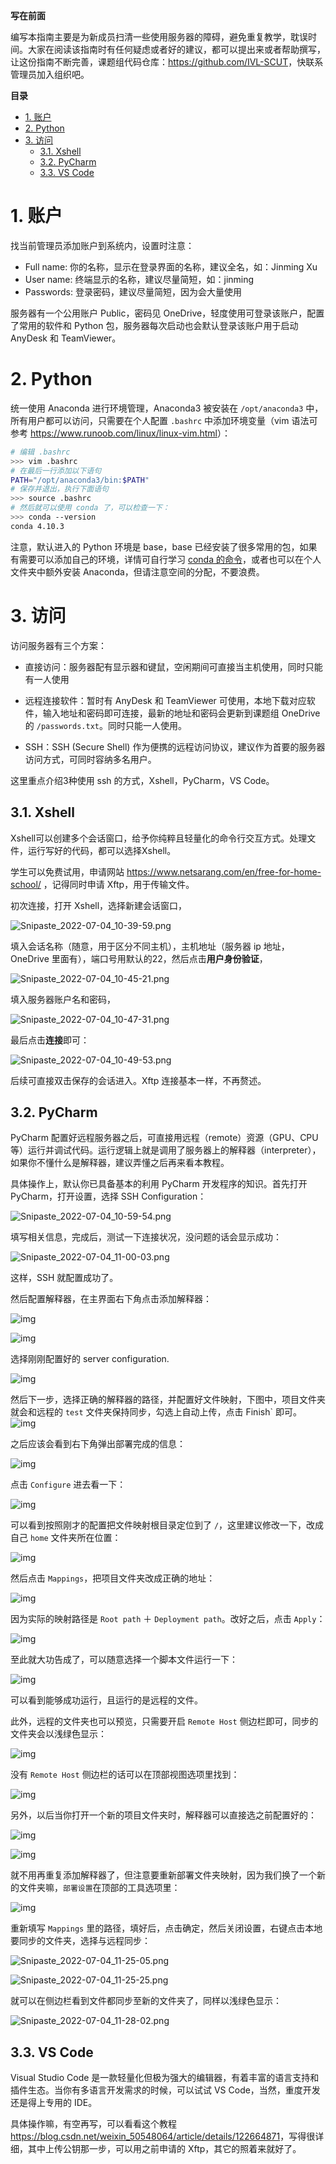 **写在前面**

编写本指南主要是为新成员扫清一些使用服务器的障碍，避免重复教学，耽误时间。大家在阅读该指南时有任何疑虑或者好的建议，都可以提出来或者帮助撰写，让这份指南不断完善，课题组代码仓库：<https://github.com/IVL-SCUT>，快联系管理员加入组织吧。

**目录**

- [1. 账户](#1-账户)
- [2. Python](#2-python)
- [3. 访问](#3-访问)
  - [3.1. Xshell](#31-xshell)
  - [3.2. PyCharm](#32-pycharm)
  - [3.3. VS Code](#33-vs-code)

# 1. 账户

找当前管理员添加账户到系统内，设置时注意：

- Full name: 你的名称，显示在登录界面的名称，建议全名，如：Jinming Xu
- User name: 终端显示的名称，建议尽量简短，如：jinming
- Passwords: 登录密码，建议尽量简短，因为会大量使用

服务器有一个公用账户 Public，密码见 OneDrive，轻度使用可登录该账户，配置了常用的软件和 Python 包，服务器每次启动也会默认登录该账户用于启动 AnyDesk 和 TeamViewer。

# 2. Python

统一使用 Anaconda 进行环境管理，Anaconda3 被安装在 `/opt/anaconda3` 中，所有用户都可以访问，只需要在个人配置 `.bashrc` 中添加环境变量（vim 语法可参考 <https://www.runoob.com/linux/linux-vim.html>）：

```Bash
# 编辑 .bashrc
>>> vim .bashrc
# 在最后一行添加以下语句
PATH="/opt/anaconda3/bin:$PATH"
# 保存并退出，执行下面语句
>>> source .bashrc
# 然后就可以使用 conda 了，可以检查一下：
>>> conda --version
conda 4.10.3
```

注意，默认进入的 Python 环境是 base，base 已经安装了很多常用的包，如果有需要可以添加自己的环境，详情可自行学习 [conda 的命令](https://docs.conda.io/projects/conda/en/latest/commands.html)，或者也可以在个人文件夹中额外安装 Anaconda，但请注意空间的分配，不要浪费。

# 3. 访问

访问服务器有三个方案：

- 直接访问：服务器配有显示器和键鼠，空闲期间可直接当主机使用，同时只能有一人使用

- 远程连接软件：暂时有 AnyDesk 和 TeamViewer 可使用，本地下载对应软件，输入地址和密码即可连接，最新的地址和密码会更新到课题组 OneDrive 的 `/passwords.txt`。同时只能一人使用。

- SSH：SSH (Secure Shell) 作为便携的远程访问协议，建议作为首要的服务器访问方式，可同时容纳多名用户。

这里重点介绍3种使用 ssh 的方式，Xshell，PyCharm，VS Code。

## 3.1. Xshell

Xshell可以创建多个会话窗口，给予你纯粹且轻量化的命令行交互方式。处理文件，运行写好的代码，都可以选择Xshell。

学生可以免费试用，申请网站 <https://www.netsarang.com/en/free-for-home-school/> ，记得同时申请 Xftp，用于传输文件。

初次连接，打开 Xshell，选择新建会话窗口，

![Snipaste_2022-07-04_10-39-59.png](assets/Snipaste_2022-07-04_10-39-59.png)

填入会话名称（随意，用于区分不同主机），主机地址（服务器 ip 地址，OneDrive 里面有），端口号用默认的22，然后点击**用户身份验证**，

![Snipaste_2022-07-04_10-45-21.png](assets/Snipaste_2022-07-04_10-45-21.png)

填入服务器账户名和密码，

![Snipaste_2022-07-04_10-47-31.png](assets/Snipaste_2022-07-04_10-47-31.png)

最后点击**连接**即可：

![Snipaste_2022-07-04_10-49-53.png](assets/Snipaste_2022-07-04_10-49-53.png)

后续可直接双击保存的会话进入。Xftp 连接基本一样，不再赘述。

## 3.2. PyCharm

PyCharm 配置好远程服务器之后，可直接用远程（remote）资源（GPU、CPU等）运行并调试代码。运行逻辑上就是调用了服务器上的解释器（interpreter），如果你不懂什么是解释器，建议弄懂之后再来看本教程。

具体操作上，默认你已具备基本的利用 PyCharm 开发程序的知识。首先打开 PyCharm，打开设置，选择 SSH Configuration：

![Snipaste_2022-07-04_10-59-54.png](assets/Snipaste_2022-07-04_10-59-54.png)

填写相关信息，完成后，测试一下连接状况，没问题的话会显示成功：

![Snipaste_2022-07-04_11-00-03.png](assets/Snipaste_2022-07-04_11-00-03.png)

这样，SSH 就配置成功了。

然后配置解释器，在主界面右下角点击添加解释器：

![img](assets/Snipaste_2022-07-28_16-01-16.png)

![img](assets/Snipaste_2022-07-28_16-03-00.png)

选择刚刚配置好的 server configuration.

![img](assets/Snipaste_2022-07-28_16-25-39.png)

然后下一步，选择正确的解释器的路径，并配置好文件映射，下图中，项目文件夹就会和远程的 `test` 文件夹保持同步，勾选上自动上传，点击 Finish` 即可。
![img](assets/Snipaste_2022-07-28_19-21-16.png)

之后应该会看到右下角弹出部署完成的信息：

![img](assets/Snipaste_2022-07-28_19-24-55.png)

点击 `Configure` 进去看一下：

![img](assets/Snipaste_2022-07-28_19-27-06.png)

可以看到按照刚才的配置把文件映射根目录定位到了 `/`，这里建议修改一下，改成自己 `home` 文件夹所在位置：

![img](assets/Snipaste_2022-07-28_19-29-27.png)

然后点击 `Mappings`，把项目文件夹改成正确的地址：

![img](assets/Snipaste_2022-07-28_19-31-25.png)

因为实际的映射路径是 `Root path` ＋ `Deployment path`。改好之后，点击 `Apply`：

![img](assets/Snipaste_2022-07-28_19-33-06.png)

至此就大功告成了，可以随意选择一个脚本文件运行一下：

![img](assets/Snipaste_2022-07-28_19-35-46.png)

可以看到能够成功运行，且运行的是远程的文件。

此外，远程的文件夹也可以预览，只需要开启 `Remote Host` 侧边栏即可，同步的文件夹会以浅绿色显示：

![img](assets/Snipaste_2022-07-28_19-41-53.png)

没有 `Remote Host` 侧边栏的话可以在顶部视图选项里找到：

![img](assets/Snipaste_2022-07-28_19-41-40.png)

另外，以后当你打开一个新的项目文件夹时，解释器可以直接选之前配置好的：

![img](assets/Snipaste_2022-07-28_16-01-16.png)

![img](assets/Snipaste_2022-07-28_16-22-33.png)

就不用再重复添加解释器了，但注意要重新部署文件夹映射，因为我们换了一个新的文件夹嘛，`部署设置`在顶部的工具选项里：

![img](assets/Snipaste_2022-07-28_19-39-26.png)

重新填写 `Mappings` 里的路径，填好后，点击确定，然后关闭设置，右键点击本地要同步的文件夹，选择与远程同步：

![Snipaste_2022-07-04_11-25-05.png](assets/Snipaste_2022-07-04_11-25-05.png)

![Snipaste_2022-07-04_11-25-25.png](assets/Snipaste_2022-07-04_11-25-25.png)

就可以在侧边栏看到文件都同步至新的文件夹了，同样以浅绿色显示：

![Snipaste_2022-07-04_11-28-02.png](assets/Snipaste_2022-07-04_11-28-02.png)

## 3.3. VS Code

Visual Studio Code 是一款轻量化但极为强大的编辑器，有着丰富的语言支持和插件生态。当你有多语言开发需求的时候，可以试试 VS Code，当然，重度开发还是得上专用的 IDE。

<!-- 步入正题，首先先在扩展里面搜索并安装 `Remote - SSH`：

![img](assets/Snipaste_2022-07-28_20-43-14.png) -->

具体操作嘛，有空再写，可以看看这个教程<https://blog.csdn.net/weixin_50548064/article/details/122664871>，写得很详细，其中上传公钥那一步，可以用之前申请的 Xftp，其它的照着来就好了。

